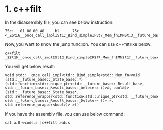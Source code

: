 # 1. c++filt
In the disassembly file, you can see below instruction:
```
75c:   01 00 00 48     bl      75c <_ZSt16__once_call_implISt12_Bind_simpleIFSt7_Mem_fnIMNSt13__future_base11_State_baseEFvRSt8functionIFSt10unique_ptrINS2_12_Result_baseENS6_8_DeleterEEvEERbEEPS3_St17reference_wrapperISA_ESH_IbEEEEvv+0x6c>
```
Now, you want to know the jump function.
You can use c++filt like below:
```
c++filt _ZSt16__once_call_implISt12_Bind_simpleIFSt7_Mem_fnIMNSt13__future_base11_State_baseEFvRSt8functionIFSt10unique_ptrINS2_12_Result_baseENS6_8_DeleterEEvEERbEEPS3_St17reference_wrapperISA_ESH_IbEEEEvv
```

You will get below result:
```
void std::__once_call_impl<std::_Bind_simple<std::_Mem_fn<void (std::__future_base::_State_base::*)(std::function<std::unique_ptr<std::__future_base::_Result_base, std::__future_base::_Result_base::_Deleter> ()>&, bool&)> (std::__future_base::_State_base*, std::reference_wrapper<std::function<std::unique_ptr<std::__future_base::_Result_base, std::__future_base::_Result_base::_Deleter> ()> >, std::reference_wrapper<bool>)> >()
```

If you have the assembly file, you can use below command:
```
cat a.0-wcode.s |c++filt >ab.s
```

